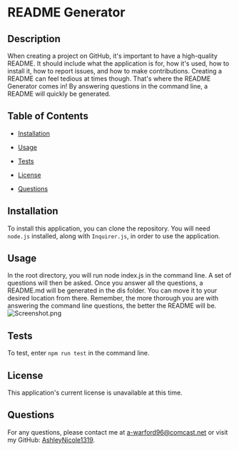 # README Generator

## Description
When creating a project on GitHub, it's important to have a high-quality README. It should include what the application is for, how it's used, how to install it, how to report issues, and how to make contributions. Creating a README can feel tedious at times though. That's where the README Generator comes in! By answering questions in the command line, a README will quickly be generated.
## Table of Contents
- [Installation](#installation)
- [Usage](#usage)

- [Tests](#tests)
- [License](#license)
- [Questions](#questions)
## Installation
To install this application, you can clone the repository. You will need `node.js` installed, along with `Inquirer.js`, in order to use the application.
## Usage
In the root directory, you will run node index.js in the command line. A set of questions will then be asked. Once you answer all the questions, a README.md will be generated in the dis folder. You can move it to your desired location from there. Remember, the more thorough you are with answering the command line questions, the better the README will be. 
![Screenshot.png](../README-gen/images/Screenshot.png)

## Tests
To test, enter `npm run test` in the command line.
## License
This application's current license is unavailable at this time.
## Questions
For any questions, please contact me at [a-warford96@comcast.net](mailto:a-warford96@comcast.net) or visit my GitHub: [AshleyNicole1319](https://github.com/AshleyNicole1319).
  